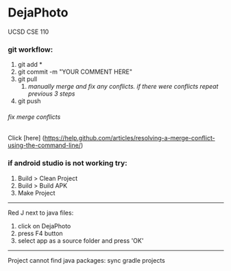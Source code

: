# DejaPhoto
UCSD CSE 110


### git workflow:
1. git add * </br>
1. git commit -m "YOUR COMMENT HERE" </br>
1. git pull </br>
     1. *manually merge and fix any conflicts. if there were conflicts repeat previous 3 steps* </br>
1. git push

###### fix merge conflicts
Click [here] (https://help.github.com/articles/resolving-a-merge-conflict-using-the-command-line/)


### if android studio is not working try:
1. Build > Clean Project
1. Build > Build APK
1. Make Project

------------

 Red J next to java files:
1. click on DejaPhoto
1. press F4 button
1. select app as a source folder and press 'OK'

-------------

 Project cannot find java packages: sync gradle projects
